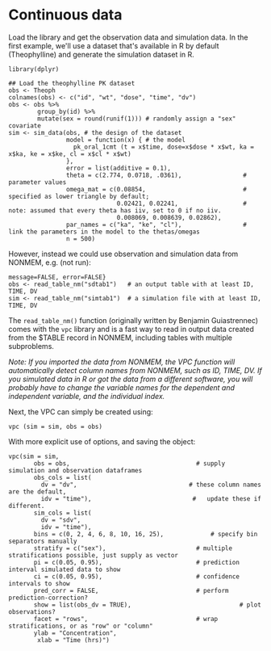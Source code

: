 # Continuous data

Load the library and get the observation data and simulation data.
In the first example, we'll use a dataset that's available in R by default (Theophylline) and generate the simulation dataset in R.

    library(dplyr)

    ## Load the theophylline PK dataset
    obs <- Theoph
    colnames(obs) <- c("id", "wt", "dose", "time", "dv")
    obs <- obs %>%
            group_by(id) %>%
            mutate(sex = round(runif(1))) # randomly assign a "sex" covariate
    sim <- sim_data(obs, # the design of the dataset
                    model = function(x) { # the model
                      pk_oral_1cmt (t = x$time, dose=x$dose * x$wt, ka = x$ka, ke = x$ke, cl = x$cl * x$wt)
                    },
                    error = list(additive = 0.1),
                    theta = c(2.774, 0.0718, .0361),                 # parameter values
                    omega_mat = c(0.08854,                           # specified as lower triangle by default;
                                  0.02421, 0.02241,                  # note: assumed that every theta has iiv, set to 0 if no iiv.
                                  0.008069, 0.008639, 0.02862),
                    par_names = c("ka", "ke", "cl"),                 # link the parameters in the model to the thetas/omegas
                    n = 500)

However, instead we could use observation and simulation data from NONMEM, e.g. (not run):

    message=FALSE, error=FALSE}
    obs <- read_table_nm("sdtab1")   # an output table with at least ID, TIME, DV
    sim <- read_table_nm("simtab1")  # a simulation file with at least ID, TIME, DV

The `read_table_nm()` function (originally written by Benjamin Guiastrennec) comes with the `vpc` library and is a fast way to read in output data created from the $TABLE record in NONMEM, including tables with multiple subproblems.

_Note: If you imported the data from NONMEM, the VPC function will automatically detect column names from NONMEM, such as ID, TIME, DV. If you simulated data in R or got the data from a different software, you will probably have to change the variable names for the dependent and independent variable, and the individual index._

Next, the VPC can simply be created using:

    vpc (sim = sim, obs = obs)


With more explicit use of options, and saving the object:

    vpc(sim = sim,
           obs = obs,                                   # supply simulation and observation dataframes
           obs_cols = list(
             dv = "dv",                               # these column names are the default,
             idv = "time"),                            #   update these if different.
           sim_cols = list(
             dv = "sdv",
             idv = "time"),
           bins = c(0, 2, 4, 6, 8, 10, 16, 25),             # specify bin separators manually
           stratify = c("sex"),                         # multiple stratifications possible, just supply as vector
           pi = c(0.05, 0.95),                          # prediction interval simulated data to show
           ci = c(0.05, 0.95),                          # confidence intervals to show
           pred_corr = FALSE,                           # perform prediction-correction?
           show = list(obs_dv = TRUE),                              # plot observations?
           facet = "rows",                              # wrap stratifications, or as "row" or "column"
           ylab = "Concentration",
            xlab = "Time (hrs)")
